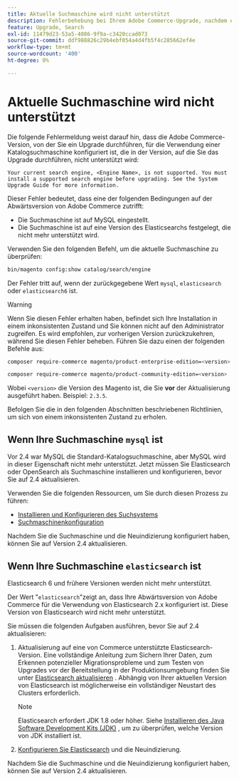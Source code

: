 ```yaml
---
title: Aktuelle Suchmaschine wird nicht unterstützt
description: Fehlerbehebung bei Ihrem Adobe Commerce-Upgrade, nachdem ein Fehler bezüglich einer nicht unterstützten Suchmaschine aufgetreten ist.
feature: Upgrade, Search
exl-id: 11479d23-53a5-4086-9f9a-c3420ccad073
source-git-commit: ddf988826c29b4ebf054a4d4fb5f4c285662ef4e
workflow-type: tm+mt
source-wordcount: '400'
ht-degree: 0%

---
```


# Aktuelle Suchmaschine wird nicht unterstützt

Die folgende Fehlermeldung weist darauf hin, dass die Adobe Commerce-Version, von der Sie ein Upgrade durchführen, für die Verwendung einer Katalogsuchmaschine konfiguriert ist, die in der Version, auf die Sie das Upgrade durchführen, nicht unterstützt wird:

```terminal
Your current search engine, <Engine Name>, is not supported. You must install a supported search engine before upgrading. See the System Upgrade Guide for more information.
```

Dieser Fehler bedeutet, dass eine der folgenden Bedingungen auf der Abwärtsversion von Adobe Commerce zutrifft:

- Die Suchmaschine ist auf MySQL eingestellt.
- Die Suchmaschine ist auf eine Version des Elasticsearchs festgelegt, die nicht mehr unterstützt wird.

Verwenden Sie den folgenden Befehl, um die aktuelle Suchmaschine zu überprüfen:

```bash
bin/magento config:show catalog/search/engine
```

Der Fehler tritt auf, wenn der zurückgegebene Wert `mysql`, `elasticsearch` oder `elasticsearch6` ist.

>[!WARNING]
>
>Wenn Sie diesen Fehler erhalten haben, befindet sich Ihre Installation in einem inkonsistenten Zustand und Sie können nicht auf den Administrator zugreifen. Es wird empfohlen, zur vorherigen Version zurückzukehren, während Sie diesen Fehler beheben. Führen Sie dazu einen der folgenden Befehle aus:
>
>```bash
>composer require-commerce magento/product-enterprise-edition=<version>
>```
>
>```bash
>composer require-commerce magento/product-community-edition=<version>
>```
>
>Wobei `<version>` die Version des Magento ist, die Sie **vor** der Aktualisierung ausgeführt haben. Beispiel: `2.3.5`.

Befolgen Sie die in den folgenden Abschnitten beschriebenen Richtlinien, um sich von einem inkonsistenten Zustand zu erholen.

## Wenn Ihre Suchmaschine `mysql` ist

Vor 2.4 war MySQL die Standard-Katalogsuchmaschine, aber MySQL wird in dieser Eigenschaft nicht mehr unterstützt. Jetzt müssen Sie Elasticsearch oder OpenSearch als Suchmaschine installieren und konfigurieren, bevor Sie auf 2.4 aktualisieren.

Verwenden Sie die folgenden Ressourcen, um Sie durch diesen Prozess zu führen:

- [Installieren und Konfigurieren des Suchsystems](../../configuration/search/overview-search.md)
- [Suchmaschinenkonfiguration](../../configuration/search/configure-search-engine.md)

Nachdem Sie die Suchmaschine und die Neuindizierung konfiguriert haben, können Sie auf Version 2.4 aktualisieren.

## Wenn Ihre Suchmaschine `elasticsearch` ist

Elasticsearch 6 und frühere Versionen werden nicht mehr unterstützt.

Der Wert &quot;`elasticsearch`&quot;zeigt an, dass Ihre Abwärtsversion von Adobe Commerce für die Verwendung von Elasticsearch 2.x konfiguriert ist. Diese Version von Elasticsearch wird nicht mehr unterstützt.

Sie müssen die folgenden Aufgaben ausführen, bevor Sie auf 2.4 aktualisieren:

1. Aktualisierung auf eine von Commerce unterstützte Elasticsearch-Version. Eine vollständige Anleitung zum Sichern Ihrer Daten, zum Erkennen potenzieller Migrationsprobleme und zum Testen von Upgrades vor der Bereitstellung in der Produktionsumgebung finden Sie unter [Elasticsearch aktualisieren](https://www.elastic.co/guide/en/elasticsearch/reference/current/setup-upgrade.html) . Abhängig von Ihrer aktuellen Version von Elasticsearch ist möglicherweise ein vollständiger Neustart des Clusters erforderlich.

   >[!NOTE]
   >
   >Elasticsearch erfordert JDK 1.8 oder höher. Siehe [Installieren des Java Software Development Kits (JDK)](../../installation/prerequisites/search-engine/overview.md#install-the-java-software-development-kit-jdk) , um zu überprüfen, welche Version von JDK installiert ist.

1. [Konfigurieren Sie Elasticsearch](../../configuration/search/configure-search-engine.md) und die Neuindizierung.

Nachdem Sie die Suchmaschine und die Neuindizierung konfiguriert haben, können Sie auf Version 2.4 aktualisieren.
